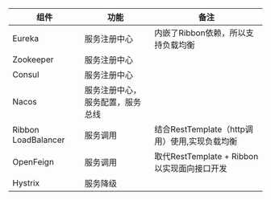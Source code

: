 | 组件 | 功能 | 备注|
| ---- | ----| ---- |
| Eureka | 服务注册中心 | 内嵌了Ribbon依赖，所以支持负载均衡 |
| Zookeeper | 服务注册中心 | |
| Consul | 服务注册中心 | |
| Nacos | 服务注册中心，服务配置，服务总线 | |
| Ribbon  LoadBalancer | 服务调用 | 结合RestTemplate（http调用）使用,实现负载均衡|
| OpenFeign| 服务调用 | 取代RestTemplate + Ribbon 以实现面向接口开发 |
| Hystrix | 服务降级 ||

